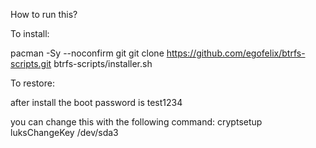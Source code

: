 How to run this?

To install:

pacman -Sy --noconfirm git
git clone https://github.com/egofelix/btrfs-scripts.git
btrfs-scripts/installer.sh



To restore:



after install the boot password is test1234

you can change this with the following command:
cryptsetup luksChangeKey /dev/sda3
